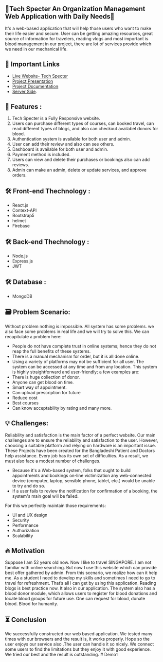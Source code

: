 ## 📌Tech Specter An Organization Management Web Application with Daily Needs📌

It's a web-based application that will help those users who want to make their life easier and secure. User can be getting amazing resources, great source of information for travelers, reading vlogs and most important is blood management in our project, there are lot of services provide which we need in our mechanical life.


## 🚀 Important Links

- [Live Website- Tech Specter](https://agency-97aa4.web.app/)
- [Project Presentation](https://docs.google.com/presentation/d/1O11rhGDIw7LHqvoPr_UsC3YpMGp1UbJh/edit?usp=share_link&ouid=109756157162586402730&rtpof=true&sd=true)
- [Project Documentation](https://drive.google.com/file/d/1tOQI7dNMEWEoLmJH5NdPcDhLLxtFvLZU/view?usp=share_link)
- [Server Side](https://github.com/shahidmonowarr/tech-specter-server).

## 💎 Features :

01. Tech Specter is a Fully Responsive website.
02. Users can purchase different types of courses, can booked travel, can read different types of blogs, and also can checkout availabel donors for blood.
03. Authentication system is available for both user and admin.
04. User can add their review and also can see others.
05. Dashboard is available for both user and admin.
06. Payment method is included. 
07. Users can view and delete their purchases or bookings also can add reviews. 
08. Admin can make an admin, delete or update services, and approve orders.

## 🛠 Front-end Thechnology : 
* React.js
* Context-API
* Bootstrap5
* helmet
* Firebase

## 🛠 Back-end Thechnology : 
* Node.js
* Express.js
* JWT

## 🛠 Database : 
* MongoDB

## 🗃️ Problem Scenario: 
Without problem nothing is impossible. All system has some problems. we also face some problems in real life and we will try to solve this.
We can recapitulate a problem here:
* People do not have complete trust in online systems; hence they do not reap the full benefits of these systems.
* There is a manual mechanism for order, but it is all done online.
* Using a variety of platforms may not be sufficient for all user.
The system can be accessed at any time and from any location. This system is highly straightforward and user-friendly; a few examples are:
* There is huge collection of donor.
* Anyone can get blood on time.
* Smart way of appointment.
* Can upload prescription for future
* Reduce cost
* Best courses
* Can know acceptability by rating and many more.

## 💡 Challenges: 
Reliability and satisfaction is the main factor of a perfect website. Our main challenges are to ensure the reliability and satisfaction to the user. However, choosing a suitable platform and relying on hardware is an important issue. These Projects have been created for the Bangladeshi Patient and Doctors help assistance.
Every job has its own set of difficulties. As a result, we must also face a modest number of challenges.
* Because it's a Web-based system, folks that ought to build appointments and
bookings on-line victimization any web-connected device (computer, laptop,
sensible phone, tablet, etc.) would be unable to try and do so.
* If a user fails to review the notification for confirmation of a booking, the
system's main goal will be failed. 

For this we perfectly maintain those requirements:

* UI and UX design
* Security
* Performance
* Authorization
* Scalability
   
    
## 🔥 Motivation
Suppose I am 52 years old now. Now I like to travel SINGAPORE. I am not familiar with online searching. But now I use this website which can provide best offer gathered by admin. From this scenario, we realize how can it help me. As a student I need to develop my skills and sometimes I need to go to travel for refreshment. That’s all I can get by using this application. Reading blogs is best practice now. It also in our application. The system also has a blood donor module, which allows users to register for blood donations and locate blood groups for future use. One can request for blood, donate blood. Blood for humanity.

## ⏳ Conclusion
We successfully constructed our web based application. We tested many times with our browsers and the result is, it works properly. Hope so the user enjoys our service also .The user can handle it so nicely. We connect some users to find the limitations but they enjoy it with good experience. We tried our best and the result is outstanding.
#   D e m o 1  
 